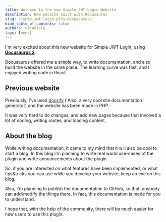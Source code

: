 ```yaml
---
title: Welcome to the new Simple JWT Login Website
description: New website built with Docusaurus
slug: simple-jwt-login-plus-docusaurus/
hide_table_of_contents: false
authors: nicumicle
tags: [news]
---
```


I'm very excited about this new website for Simple JWT Login, using [**Docusaurus 2**](https://docusaurus.io/).

Docusaurus offered me a simple way, to write documentation, and also build the website in the same place. The learning curve was fast, and I enjoyed writing code in React.  

<!--truncate-->

## Previous website
Previously, I've used [docsify](https://docsify.js.org/) ( Also, a very cool site documentation generator) and the website has been made in PHP.

It was very hard to do changes, and add new pages because that involved a lot of coding, writing routes, and loading content.


## About the blog

While writing documentation, it came to my mind that it will also be cool to start a blog. In this blog I'm planning to write real world use-cases of the plugin and write announcements about the plugin.

So, if you are interested on what features have been implemented, or what tips&tricks you can use while you develop your website, keep an eye on this blog.


Also, I'm planning to publish the documentation to GitHub, so that, anybody can add/modify the things there. In fact, this documentation is made for you to understand.

I hope that, with the help of the community, there will be much easier for new users to use this plugin.



 

